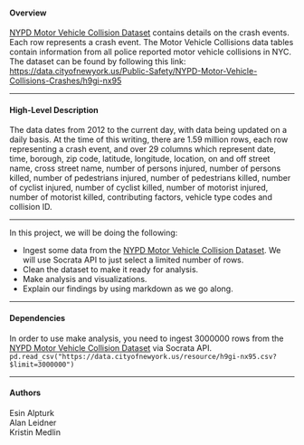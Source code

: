 
#### Overview
[NYPD Motor Vehicle Collision Dataset](https://data.cityofnewyork.us/Public-Safety/NYPD-Motor-Vehicle-Collisions-Crashes/h9gi-nx95) contains details on the crash events. Each row represents a crash event. The Motor Vehicle Collisions data tables contain information from all police reported motor vehicle collisions in NYC. The dataset can be found by following this link: https://data.cityofnewyork.us/Public-Safety/NYPD-Motor-Vehicle-Collisions-Crashes/h9gi-nx95
***** 
#### High-Level Description
The data dates from 2012 to the current day, with data being updated on a daily basis. At the time of this writing, there are 1.59 million rows, each row representing a crash event, and over 29 columns which represent date, time, borough, zip code, latitude, longitude, location, on and off street name, cross street name, number of persons injured, number of persons killed, number of pedestrians injured, number of pedestrians killed, number of cyclist injured, number of cyclist killed, number of motorist injured, number of motorist killed, contributing factors, vehicle type codes and collision ID.
***** 
In this project, we will be doing the following:

* Ingest some data from the [NYPD Motor Vehicle Collision Dataset](https://data.cityofnewyork.us/Public-Safety/NYPD-Motor-Vehicle-Collisions-Crashes/h9gi-nx95). We will use Socrata API to just select a limited number of rows.
* Clean the dataset to make it ready for analysis.
* Make analysis and visualizations.
* Explain our findings by using markdown as we go along.
*****
#### Dependencies
In order to use make analysis, you need to ingest 3000000 rows from the [NYPD Motor Vehicle Collision Dataset](https://data.cityofnewyork.us/Public-Safety/NYPD-Motor-Vehicle-Collisions-Crashes/h9gi-nx95) via Socrata API. 
`pd.read_csv("https://data.cityofnewyork.us/resource/h9gi-nx95.csv?$limit=3000000")` 
***** 
#### Authors
Esin Alpturk<br/>
Alan Leidner<br/>
Kristin Medlin
